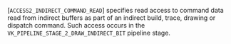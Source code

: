 [`ACCESS2_INDIRECT_COMMAND_READ`] specifies read access to
    command data read from indirect buffers as part of an indirect
build,
trace,
    drawing or dispatch command.
    Such access occurs in the `VK_PIPELINE_STAGE_2_DRAW_INDIRECT_BIT`
    pipeline stage.